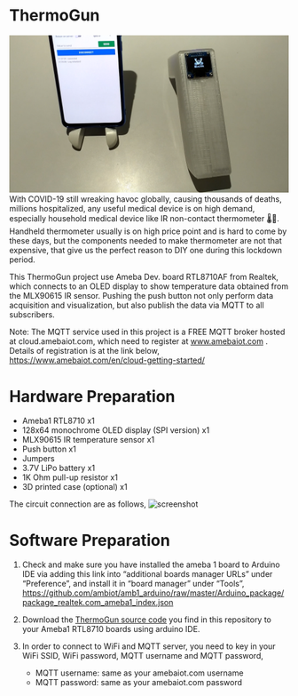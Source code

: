 # ThermoGun
![screenshot](thumbnail-2.png)
With COVID-19 still wreaking havoc globally, causing thousands of deaths, millions hospitalized, any useful medical device is on high demand, especially household medical device like IR non-contact thermometer 🌡🔫. Handheld thermometer usually is on high price point and is hard to come by these days, but the components needed to make thermometer are not that expensive, that give us the perfect reason to DIY one during this lockdown period.

This ThermoGun project use Ameba Dev. board RTL8710AF from Realtek, which connects to an OLED display to show temperature data obtained from the MLX90615 IR sensor. Pushing the push button not only perform data acquisition and visualization, but also publish the data via MQTT to all subscribers. 

Note: The MQTT service used in this project is a FREE MQTT broker hosted at cloud.amebaiot.com, which need to register at www.amebaiot.com . Details of registration is at the link below,
https://www.amebaiot.com/en/cloud-getting-started/


# Hardware Preparation
- Ameba1 RTL8710	x1
- 128x64 monochrome OLED display (SPI version)	x1
- MLX90615 IR temperature sensor	x1
- Push button	x1
- Jumpers 
- 3.7V LiPo battery	x1    
- 1K Ohm pull-up resistor	x1   
- 3D printed case (optional)	x1

The circuit connection are as follows,
![screenshot](thermogun_connection.png)


# Software Preparation
1. Check and make sure you have installed the ameba 1 board to Arduino IDE via adding this link into “additional boards manager URLs” under “Preference”, and install it in “board manager” under “Tools”,
https://github.com/ambiot/amb1_arduino/raw/master/Arduino_package/package_realtek.com_ameba1_index.json

2. Download the [ThermoGun source code](https://github.com/Realtek-AmebaApp/Ameba_Examples/blob/master/RTL8195AM/007_THERMOGUN/Ameba_ThermoGun_RTL8710_IOT.ino) you find in this repository to your Ameba1 RTL8710 boards using arduino IDE.

3. In order to connect to WiFi and MQTT server, you need to key in your WiFi SSID, WiFi password, MQTT username and MQTT password,
   - MQTT username:		same as your amebaiot.com username
   - MQTT password:   same as your amebaiot.com password

